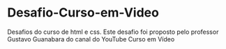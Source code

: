 # Desafio-Curso-em-Video
Desafios do curso de html e css. Este desafio foi proposto pelo professor Gustavo Guanabara do canal do YouTube Curso em Vídeo
